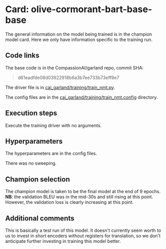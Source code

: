 # Card: olive-cormorant-bart-base-base

The general information on the model being trained is in the champion model card. Here we only have information specific to the training run.

## Code links

The base code is in the CompassionAI/garland repo, commit SHA:

> d61eadfde08d03922918b6a3b7ee733b73eff9e7

The driver file is in [cai_garland/training/train_nmt.py](https://github.com/CompassionAI/garland/blob/d61eadfde08d03922918b6a3b7ee733b73eff9e7/cai_garland/training/train_nmt.py).

The config files are in the [cai_garland/training/train_nmt.config](https://github.com/CompassionAI/garland/blob/d61eadfde08d03922918b6a3b7ee733b73eff9e7/cai_garland/training/train_nmt.config) directory.

## Execution steps

Execute the training driver with no arguments.

## Hyperparameters

The hyperparameters are in the config files.

There was no sweeping.

## Champion selection

The champion model is taken to be the final model at the end of 9 epochs. **NB**: the validation BLEU was in the mid-30s and still rising at this point. However, the validation loss is clearly increasing at this point.

## Additional comments

This is basically a test run of this model. It doesn't currently seem worth to us to invest in short encoders without registers for translation, so we don't anticipate further investing in training this model better.
